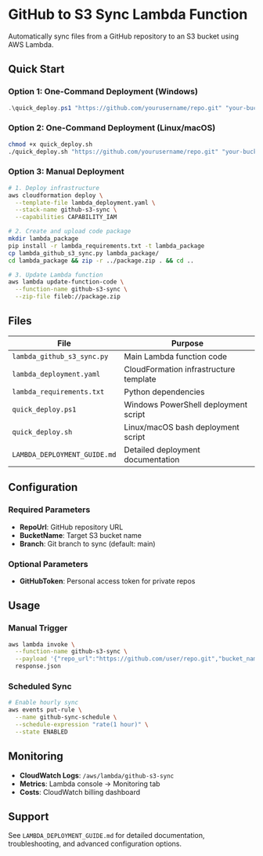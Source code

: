 # GitHub to S3 Sync Lambda Function

Automatically sync files from a GitHub repository to an S3 bucket using AWS Lambda.

## Quick Start

### Option 1: One-Command Deployment (Windows)
```powershell
.\quick_deploy.ps1 "https://github.com/yourusername/repo.git" "your-bucket-name" "main"
```

### Option 2: One-Command Deployment (Linux/macOS)
```bash
chmod +x quick_deploy.sh
./quick_deploy.sh "https://github.com/yourusername/repo.git" "your-bucket-name" "main"
```

### Option 3: Manual Deployment
```bash
# 1. Deploy infrastructure
aws cloudformation deploy \
  --template-file lambda_deployment.yaml \
  --stack-name github-s3-sync \
  --capabilities CAPABILITY_IAM

# 2. Create and upload code package
mkdir lambda_package
pip install -r lambda_requirements.txt -t lambda_package
cp lambda_github_s3_sync.py lambda_package/
cd lambda_package && zip -r ../package.zip . && cd ..

# 3. Update Lambda function
aws lambda update-function-code \
  --function-name github-s3-sync \
  --zip-file fileb://package.zip
```

## Files

| File | Purpose |
|------|---------|
| `lambda_github_s3_sync.py` | Main Lambda function code |
| `lambda_deployment.yaml` | CloudFormation infrastructure template |
| `lambda_requirements.txt` | Python dependencies |
| `quick_deploy.ps1` | Windows PowerShell deployment script |
| `quick_deploy.sh` | Linux/macOS bash deployment script |
| `LAMBDA_DEPLOYMENT_GUIDE.md` | Detailed deployment documentation |

## Configuration

### Required Parameters
- **RepoUrl**: GitHub repository URL
- **BucketName**: Target S3 bucket name
- **Branch**: Git branch to sync (default: main)

### Optional Parameters
- **GitHubToken**: Personal access token for private repos

## Usage

### Manual Trigger
```bash
aws lambda invoke \
  --function-name github-s3-sync \
  --payload '{"repo_url":"https://github.com/user/repo.git","bucket_name":"my-bucket","branch":"main"}' \
  response.json
```

### Scheduled Sync
```bash
# Enable hourly sync
aws events put-rule \
  --name github-sync-schedule \
  --schedule-expression "rate(1 hour)" \
  --state ENABLED
```

## Monitoring

- **CloudWatch Logs**: `/aws/lambda/github-s3-sync`
- **Metrics**: Lambda console → Monitoring tab
- **Costs**: CloudWatch billing dashboard

## Support

See `LAMBDA_DEPLOYMENT_GUIDE.md` for detailed documentation, troubleshooting, and advanced configuration options.